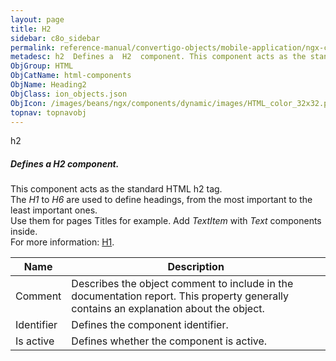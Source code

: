 ```yaml
---
layout: page
title: H2
sidebar: c8o_sidebar
permalink: reference-manual/convertigo-objects/mobile-application/ngx-components/html-components/h2/
metadesc: h2  Defines a  H2  component. This component acts as the standard HTML h2 tag. The  H1  to  H6  are used to define headings, from the most important t
ObjGroup: HTML
ObjCatName: html-components
ObjName: Heading2
ObjClass: ion_objects.json
ObjIcon: /images/beans/ngx/components/dynamic/images/HTML_color_32x32.png
topnav: topnavobj
---
```

h2<br/>

##### Defines a <i>H2</i> component.<br/>
This component acts as the standard HTML h2 tag.<br/>
The <i>H1</i> to <i>H6</i> are used to define headings, from the most important to the least important ones.<br/>
Use them for pages Titles for example. Add <i>TextItem</i> with <i>Text</i> components inside.<br/>
 For more information: <a href='https://www.w3schools.com/tags/tag_hn.asp'>H1</a>.

Name | Description 
--- | ---
Comment | Describes the object comment to include in the documentation report.  This property generally contains an explanation about the object. 
Identifier | Defines the component identifier.  
Is active | Defines whether the component is active. 


